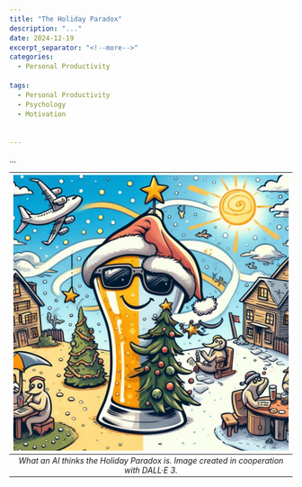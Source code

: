 ```yaml
---
title: "The Holiday Paradox"
description: "..."
date: 2024-12-19
excerpt_separator: "<!--more-->"
categories:
  - Personal Productivity

tags:
  - Personal Productivity
  - Psychology
  - Motivation


---
```


...

| ![image](/assets/images/Holiday_Paradox.jpeg) |
|:--:|
| *What an AI thinks the Holiday Paradox is. Image created in cooperation with DALL·E 3.* |

